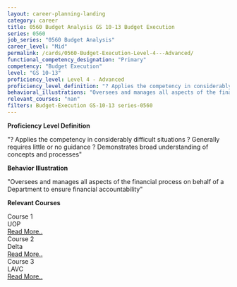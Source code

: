 ```yaml
---
layout: career-planning-landing
category: career
title: 0560 Budget Analysis GS 10-13 Budget Execution
series: 0560
job_series: "0560 Budget Analysis"
career_level: "Mid"
permalink: /cards/0560-Budget-Execution-Level-4---Advanced/
functional_competency_designation: "Primary"
competency: "Budget Execution"
level: "GS 10-13"
proficiency_level: Level 4 - Advanced
proficiency_level_definition: "? Applies the competency in considerably difficult situations ? Generally requires little or no guidance ? Demonstrates broad understanding of concepts and processes"
behavioral_illustrations: "Oversees and manages all aspects of the financial process on behalf of a Department to ensure financial accountability"
relevant_courses: "nan"
filters: Budget-Execution GS-10-13 series-0560
---
```


<p><b>Proficiency Level Definition</b></p>
<p>"? Applies the competency in considerably difficult situations ? Generally requires little or no guidance ? Demonstrates broad understanding of concepts and processes"</p>
<p><b>Behavior Illustration</b></p>
<p>"Oversees and manages all aspects of the financial process on behalf of a Department to ensure financial accountability"</p>
<p><b>Relevant Courses</b></p>
<div class="cfo-courses-outer"><div class="cfo-courses-inner">Course 1</div><div class="cfo-courses-inner">UOP</div><div class="cfo-courses-inner"><a href="/cards/0560-Budget-Execution-Level-4---Advanced/">Read More..</a></div></div>
<div class="cfo-courses-outer"><div class="cfo-courses-inner">Course 2</div><div class="cfo-courses-inner">Delta</div><div class="cfo-courses-inner"><a href="/cards/0560-Budget-Execution-Level-4---Advanced/">Read More..</a></div></div>
<div class="cfo-courses-outer"><div class="cfo-courses-inner">Course 3</div><div class="cfo-courses-inner">LAVC</div><div class="cfo-courses-inner"><a href="/cards/0560-Budget-Execution-Level-4---Advanced/">Read More..</a></div></div>
